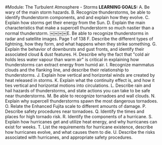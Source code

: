 #Module: The Turbulent Atmosphere - Storms
**LEARNING GOALS:**
A. Be wary of the main storm hazards.
B. Recognize thunderstorms, be able to identify thunderstorm components, and and explain how they evolve.
C. Explain how storms get their energy from the Sun.
D. Explain the main characteristics that make a supercell thunderstorm so much nastier than a normal thunderstorm.
￼￼￼￼E. Be able to recognize thunderstorms in radar and satellite images.
Page 1 of 138
F. Describe the different types of lightning, how they form, and what happens when they strike something.
G. Explain the behavior of downbursts and gust fronts, and identify their associated cloud & dust features.
H. Describe why the fact that "cold air holds less water vapour than warm air" is critical in explaining how thunderstorms can extract energy from humid air.
I. Recognize mammatus clouds and the flanking line, and describe their relationship to thunderstorms.
J. Explain how vertical and horizontal winds are created by heat released in storms.
K. Explain what the continuity effect is, and how it ties vertical and horizontal motions into circulations.
L. Describe rain and hail hazards of thunderstorms, and state actions you can take to be safe near thunderstorms.
M. Be able to recognize tornadoes and wall clouds.
N. Explain why supercell thunderstorms spawn the most dangerous tornadoes.
O. Relate the Enhanced Fujita scale to different amounts of damage.
P. Describe safety procedures near tornadoes.
Q. Identify the times and places for high tornado risk.
R. Identify the components of a hurricane.
S. Explain how hurricanes get and utilize heat energy, and why hurricanes can exist for weeks.
T. List the requirements for hurricane existence, describe how hurricanes evolve, and what causes them to die.
U. Describe the risks associated with hurricanes, and appropriate safety procedures.
